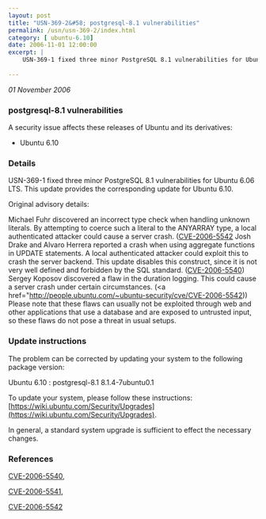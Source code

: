 ```yaml
---
layout: post
title: "USN-369-2&#58; postgresql-8.1 vulnerabilities"
permalink: /usn/usn-369-2/index.html
category: [ ubuntu-6.10]
date: 2006-11-01 12:00:00
excerpt: |
    USN-369-1 fixed three minor PostgreSQL 8.1 vulnerabilities for Ubuntu 6.06 LTS. This update provides the corresponding update for Ubuntu 6.10.
    
--- 
```

 
 

*01 November 2006*

### postgresql-8.1 vulnerabilities

A security issue affects these releases of Ubuntu and its derivatives:

* Ubuntu 6.10

### Details

USN-369-1 fixed three minor PostgreSQL 8.1 vulnerabilities for Ubuntu 6.06 LTS. This update provides the corresponding update for Ubuntu 6.10.

Original advisory details:

 Michael Fuhr discovered an incorrect type check when handling unknown literals. By attempting to coerce such a literal to the ANYARRAY type, a local authenticated attacker could cause a server crash. ([CVE-2006-5542](http://people.ubuntu.com/~ubuntu-security/cve/CVE-2006-5541">CVE-2006-5541</a>) Josh Drake and Alvaro Herrera reported a crash when using aggregate functions in UPDATE statements. A local authenticated attacker could exploit this to crash the server backend. This update disables this construct, since it is not very well defined and forbidden by the SQL standard. (<a href="http://people.ubuntu.com/~ubuntu-security/cve/CVE-2006-5540">CVE-2006-5540</a>) Sergey Koposov discovered a flaw in the duration logging. This could cause a server crash under certain circumstances. (<a href="http://people.ubuntu.com/~ubuntu-security/cve/CVE-2006-5542)) Please note that these flaws can usually not be exploited through web and other applications that use a database and are exposed to untrusted input, so these flaws do not pose a threat in usual setups.

### Update instructions

The problem can be corrected by updating your system to the following package version:

Ubuntu 6.10
 : postgresql-8.1 <span>8.1.4-7ubuntu0.1</span>

To update your system, please follow these instructions: [https://wiki.ubuntu.com/Security/Upgrades](https://wiki.ubuntu.com/Security/Upgrades).

In general, a standard system upgrade is sufficient to effect the necessary changes.

### References

 
 [CVE-2006-5540](http://people.ubuntu.com/~ubuntu-security/cve/CVE-2006-5540), 

 [CVE-2006-5541](http://people.ubuntu.com/~ubuntu-security/cve/CVE-2006-5541), 

 [CVE-2006-5542](http://people.ubuntu.com/~ubuntu-security/cve/CVE-2006-5542)
 

